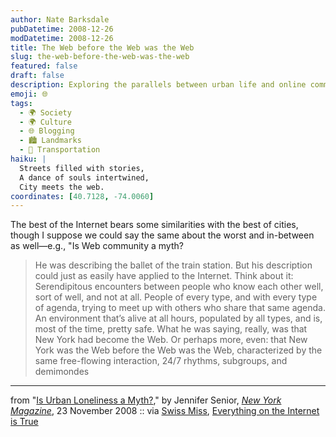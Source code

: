 ```yaml
---
author: Nate Barksdale
pubDatetime: 2008-12-26
modDatetime: 2008-12-26
title: The Web before the Web was the Web
slug: the-web-before-the-web-was-the-web
featured: false
draft: false
description: Exploring the parallels between urban life and online communities, this excerpt draws intriguing comparisons between the vibrancy of New York City and the Internet.
emoji: 🌐
tags:
  - 🌍 Society
  - 🌍 Culture
  - 🌐 Blogging
  - 🏙️ Landmarks
  - 🚉 Transportation
haiku: |
  Streets filled with stories,  
  A dance of souls intertwined,  
  City meets the web.
coordinates: [40.7128, -74.0060]
---
```


The best of the Internet bears some similarities with the best of cities, though I suppose we could say the same about the worst and in-between as well—e.g., "Is Web community a myth?

> He was describing the ballet of the train station. But his description could just as easily have applied to the Internet. Think about it: Serendipitous encounters between people who know each other well, sort of well, and not at all. People of every type, and with every type of agenda, trying to meet up with others who share that same agenda. An environment that’s alive at all hours, populated by all types, and is, most of the time, pretty safe. What he was saying, really, was that New York had become the Web. Or perhaps more, even: that New York was the Web before the Web was the Web, characterized by the same free-flowing interaction, 24/7 rhythms, subgroups, and demimondes

---

from "[Is Urban Loneliness a Myth?](http://nymag.com/news/features/52450/index5.html)," by Jennifer Senior, [_New York Magazine_](http://nymag.com/news/features/52450/index5.html), 23 November 2008 :: via [Swiss Miss](https://www.google.com/search?q=%22Swiss%20Miss%22%20swissmiss.typepad.com), [Everything on the Internet is True](http://web.archive.org/web/20081217125631/http://everythingontheinternetistrue.com:80/post/61404512)
